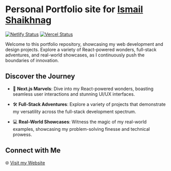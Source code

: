 # Personal Portfolio site for [Ismail Shaikhnag](https://ismailshaikhnag.vercel.app/)
[![Netlify Status](https://api.netlify.com/api/v1/badges/e09a242d-f56e-4175-8365-5a473f3e143d/deploy-status)](https://ismailshaikhnag.netlify.app/)
[![Vercel Status](https://api.netlify.com/api/v1/badges/e09a242d-f56e-4175-8365-5a473f3e143d/deploy-status)](https://ismailshaikhnag.vercel.app/)

Welcome to this portfolio repository, showcasing my web development and design projects. Explore a variety of React-powered wonders, full-stack adventures, and real-world showcases, as I continuously push the boundaries of innovation. 

## Discover the Journey

- 🚀 **Next.js Marvels**: Dive into my React-powered wonders, boasting seamless user interactions and stunning UI/UX interfaces.
  
- 🛠️ **Full-Stack Adventures**: Explore a variety of projects that demonstrate my versatility across the full-stack development spectrum.

- 💻 **Real-World Showcases**: Witness the magic of my real-world examples, showcasing my problem-solving finesse and technical prowess.


## Connect with Me

🌐 [Visit my Website](https://ismailshaikhnag.vercel.app/)
